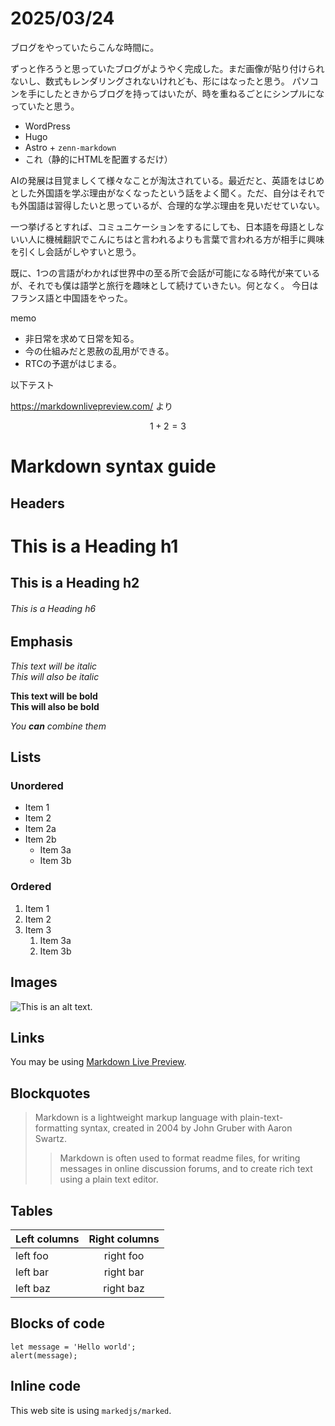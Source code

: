 # 2025/03/24

ブログをやっていたらこんな時間に。

ずっと作ろうと思っていたブログがようやく完成した。まだ画像が貼り付けられないし、数式もレンダリングされないけれども、形にはなったと思う。
パソコンを手にしたときからブログを持ってはいたが、時を重ねるごとにシンプルになっていたと思う。
- WordPress
- Hugo
- Astro + `zenn-markdown`
- これ（静的にHTMLを配置するだけ）

AIの発展は目覚ましくて様々なことが淘汰されている。最近だと、英語をはじめとした外国語を学ぶ理由がなくなったという話をよく聞く。ただ、自分はそれでも外国語は習得したいと思っているが、合理的な学ぶ理由を見いだせていない。

一つ挙げるとすれば、コミュニケーションをするにしても、日本語を母語としないい人に機械翻訳でこんにちはと言われるよりも言葉で言われる方が相手に興味を引くし会話がしやすいと思う。

既に、1つの言語がわかれば世界中の至る所で会話が可能になる時代が来ているが、それでも僕は語学と旅行を趣味として続けていきたい。何となく。
今日はフランス語と中国語をやった。

memo

- 非日常を求めて日常を知る。
- 今の仕組みだと恩赦の乱用ができる。
- RTCの予選がはじまる。

以下テスト

https://markdownlivepreview.com/ より


$$
1 + 2 = 3
$$

# Markdown syntax guide

## Headers

# This is a Heading h1
## This is a Heading h2
###### This is a Heading h6

## Emphasis

*This text will be italic*  
_This will also be italic_

**This text will be bold**  
__This will also be bold__

_You **can** combine them_

## Lists

### Unordered

* Item 1
* Item 2
* Item 2a
* Item 2b
    * Item 3a
    * Item 3b

### Ordered

1. Item 1
2. Item 2
3. Item 3
    1. Item 3a
    2. Item 3b

## Images

![This is an alt text.](/image/sample.webp "This is a sample image.")

## Links

You may be using [Markdown Live Preview](https://markdownlivepreview.com/).

## Blockquotes

> Markdown is a lightweight markup language with plain-text-formatting syntax, created in 2004 by John Gruber with Aaron Swartz.
>
>> Markdown is often used to format readme files, for writing messages in online discussion forums, and to create rich text using a plain text editor.

## Tables

| Left columns  | Right columns |
| ------------- |:-------------:|
| left foo      | right foo     |
| left bar      | right bar     |
| left baz      | right baz     |

## Blocks of code

```
let message = 'Hello world';
alert(message);
```

## Inline code

This web site is using `markedjs/marked`.
